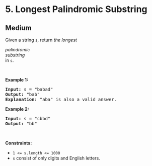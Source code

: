 # 5. Longest Palindromic Substring
## Medium
<p>Given a string <code>s</code>, return <em>the longest</em> <span data-keyword="palindromic-string" class=" cursor-pointer relative text-dark-blue-s text-sm"><div class="popover-wrapper inline-block" data-headlessui-state=""><div><div id="headlessui-popover-button-:rg:" aria-expanded="false" data-headlessui-state=""><em>palindromic</em></div></div></div></span> <span data-keyword="substring-nonempty" class=" cursor-pointer relative text-dark-blue-s text-sm"><div class="popover-wrapper inline-block" data-headlessui-state=""><div><div id="headlessui-popover-button-:rj:" aria-expanded="false" data-headlessui-state=""><em>substring</em></div></div></div></span> in <code>s</code>.</p>

<p>&nbsp;</p>
<p><strong class="example">Example 1:</strong></p>

<pre><strong>Input:</strong> s = "babad"
<strong>Output:</strong> "bab"
<strong>Explanation:</strong> "aba" is also a valid answer.
</pre>

<p><strong class="example">Example 2:</strong></p>

<pre><strong>Input:</strong> s = "cbbd"
<strong>Output:</strong> "bb"
</pre>

<p>&nbsp;</p>
<p><strong>Constraints:</strong></p>

<ul>
	<li><code>1 &lt;= s.length &lt;= 1000</code></li>
	<li><code>s</code> consist of only digits and English letters.</li>
</ul>
